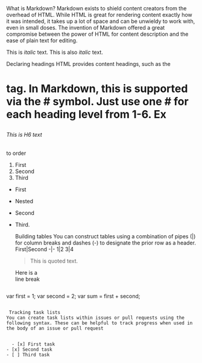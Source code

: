 ##
What is Markdown?
Markdown exists to shield content creators from the overhead of HTML. While HTML is great for rendering content exactly how it was intended, it takes up a lot of space and can be unwieldy to work with, even in small doses. The invention of Markdown offered a great compromise between the power of HTML for content description and the ease of plain text for editing.

This is *italic* text.
This is also _italic_ text.

Declaring headings
HTML provides content headings, such as the <h1> tag. In Markdown, this is supported via the # symbol. Just use one # for each heading level from 1-6.
  Ex
  ###### This is H6 text

  to order
  
  1. First
1. Second
1. Third
  
  
  - First
  - Nested
- Second
- Third.
  
  Building tables
You can construct tables using a combination of pipes (|) for column breaks and dashes (-) to designate the prior row as a header.
  First|Second
-|-
1|2
3|4
  
  
  > This is quoted text.
  
  Here is a<br />line break
  
  ```markdown
var first = 1;
var second = 2;
var sum = first + second;
```
  
 Tracking task lists
You can create task lists within issues or pull requests using the following syntax. These can be helpful to track progress when used in the body of an issue or pull request
  
  
  - [x] First task
- [x] Second task
- [ ] Third task
